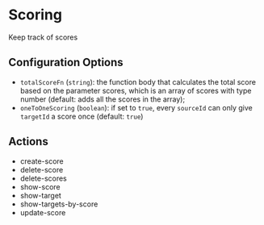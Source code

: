 # Scoring

Keep track of scores

## Configuration Options

- `totalScoreFn` (`string`): the function body that calculates the total score based on the parameter scores, which is an array of scores with type number (default: adds all the scores in the array);
- `oneToOneScoring` (`boolean`): if set to `true`, every `sourceId` can only give `targetId` a score once (default: `true`)

## Actions

- create-score
- delete-score
- delete-scores
- show-score
- show-target
- show-targets-by-score
- update-score
